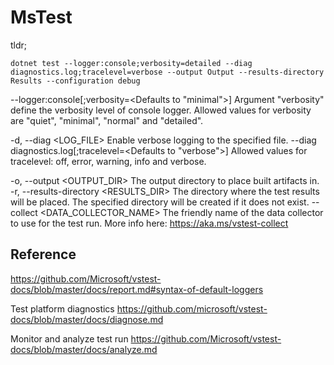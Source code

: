 # MsTest

tldr;

```
dotnet test --logger:console;verbosity=detailed --diag diagnostics.log;tracelevel=verbose --output Output --results-directory Results --configuration debug
```

--logger:console[;verbosity=<Defaults to "minimal">]
Argument "verbosity" define the verbosity level of console logger. 
Allowed values for verbosity are "quiet", "minimal", "normal" and "detailed".

-d, --diag <LOG_FILE>                    Enable verbose logging to the specified file.
--diag diagnostics.log[;tracelevel=<Defaults to "verbose">]
Allowed values for tracelevel: off, error, warning, info and verbose.

-o, --output <OUTPUT_DIR>                The output directory to place built artifacts in.
-r, --results-directory <RESULTS_DIR>    The directory where the test results will be placed.
                                        The specified directory will be created if it does not exist.
--collect <DATA_COLLECTOR_NAME>          The friendly name of the data collector to use for the test run.
                                        More info here: https://aka.ms/vstest-collect

## Reference
https://github.com/Microsoft/vstest-docs/blob/master/docs/report.md#syntax-of-default-loggers

Test platform diagnostics
https://github.com/microsoft/vstest-docs/blob/master/docs/diagnose.md

Monitor and analyze test run
https://github.com/Microsoft/vstest-docs/blob/master/docs/analyze.md
